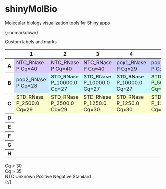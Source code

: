 # shinyMolBio
Molecular biology visualization tools for Shiny apps

{::nomarkdown}
<div id="customLabel" class="pcr-plate">
  <label for="customLabel">Custom labels and marks</label>
  <table id="customLabel-pcrPlateTbl" class="pcr-plate-tbl interactive"><thead><tr><th id="customLabel-toggleall" class="toggle-all"></th><th id='customLabel-col_01'>1</th><th id='customLabel-col_02'>2</th><th id='customLabel-col_03'>3</th><th id='customLabel-col_04'>4</th><th id='customLabel-col_05'>5</th><th id='customLabel-col_06'>6</th><th id='customLabel-col_07'>7</th><th id='customLabel-col_08'>8</th><th id='customLabel-col_09'>9</th><th id='customLabel-col_10'>10</th><th id='customLabel-col_11'>11</th><th id='customLabel-col_12'>12</th></tr></thead><tbody><tr><th id='customLabel-row_A' class='odd-row'>A</th><td id='A01' title='RNase P: FAM' group='NTCRNase PRNase P' class='ntc' style='background-color:rgba(76,0,255,0.2);'><span class='filled-circle2'></span>NTC_RNase P Cq=40</td><td id='A02' title='RNase P: FAM' group='NTCRNase PRNase P' class='ntc' style='background-color:rgba(76,0,255,0.2);'><span class='filled-circle2'></span>NTC_RNase P Cq=40</td><td id='A03' title='RNase P: FAM' group='NTCRNase PRNase P' class='ntc' style='background-color:rgba(76,0,255,0.2);'><span class='filled-circle2'></span>NTC_RNase P Cq=40</td><td id='A04' title='RNase P: FAM' group='pop1RNase PRNase P' class='unkn' style='background-color:rgba(0,25,255,0.2);'><span class='filled-circle1'></span>pop1_RNase P Cq=29</td><td id='A05' title='RNase P: FAM' group='pop1RNase PRNase P' class='unkn' style='background-color:rgba(0,25,255,0.2);'><span class='filled-circle1'></span>pop1_RNase P Cq=29</td><td id='A06' title='RNase P: FAM' group='pop1RNase PRNase P' class='unkn' style='background-color:rgba(0,25,255,0.2);'><span class='filled-circle1'></span>pop1_RNase P Cq=29</td><td id='A07' title='RNase P: FAM' group='pop2RNase PRNase P' class='unkn' style='background-color:rgba(0,128,255,0.2);'><span class='filled-circle1'></span>pop2_RNase P Cq=28</td><td id='A08' title='RNase P: FAM' group='pop2RNase PRNase P' class='unkn' style='background-color:rgba(0,128,255,0.2);'><span class='filled-circle1'></span>pop2_RNase P Cq=28</td><td class='empty-well'></td><td class='empty-well'></td><td class='empty-well'></td><td class='empty-well'></td></tr><tr><th id='customLabel-row_B' class='even-row'>B</th><td id='B01' title='RNase P: FAM' group='pop2RNase PRNase P' class='unkn' style='background-color:rgba(0,128,255,0.2);'><span class='filled-circle1'></span>pop2_RNase P Cq=28</td><td id='B02' title='RNase P: FAM' group='STDRNase P100000RNase P' class='std' style='background-color:rgba(0,229,255,0.2);'><span class='filled-circle1'></span>STD_RNase P_10000.0 Cq=27</td><td id='B03' title='RNase P: FAM' group='STDRNase P100000RNase P' class='std' style='background-color:rgba(0,229,255,0.2);'><span class='filled-circle1'></span>STD_RNase P_10000.0 Cq=27</td><td id='B04' title='RNase P: FAM' group='STDRNase P100000RNase P' class='std' style='background-color:rgba(0,229,255,0.2);'><span class='filled-circle1'></span>STD_RNase P_10000.0 Cq=27</td><td id='B05' title='RNase P: FAM' group='STDRNase P50000RNase P' class='std' style='background-color:rgba(0,255,77,0.2);'><span class='filled-circle1'></span>STD_RNase P_5000.0 Cq=28</td><td id='B06' title='RNase P: FAM' group='STDRNase P50000RNase P' class='std' style='background-color:rgba(0,255,77,0.2);'><span class='filled-circle1'></span>STD_RNase P_5000.0 Cq=28</td><td id='B07' title='RNase P: FAM' group='STDRNase P50000RNase P' class='std' style='background-color:rgba(0,255,77,0.2);'><span class='filled-circle1'></span>STD_RNase P_5000.0 Cq=28</td><td id='B08' title='RNase P: FAM' group='STDRNase P25000RNase P' class='std' style='background-color:rgba(230,255,0,0.2);'><span class='filled-circle1'></span>STD_RNase P_2500.0 Cq=29</td><td class='empty-well'></td><td class='empty-well'></td><td class='empty-well'></td><td class='empty-well'></td></tr><tr><th id='customLabel-row_C' class='odd-row'>C</th><td id='C01' title='RNase P: FAM' group='STDRNase P25000RNase P' class='std' style='background-color:rgba(230,255,0,0.2);'><span class='filled-circle1'></span>STD_RNase P_2500.0 Cq=29</td><td id='C02' title='RNase P: FAM' group='STDRNase P25000RNase P' class='std' style='background-color:rgba(230,255,0,0.2);'><span class='filled-circle1'></span>STD_RNase P_2500.0 Cq=29</td><td id='C03' title='RNase P: FAM' group='STDRNase P12500RNase P' class='std' style='background-color:rgba(255,255,0,0.2);'>STD_RNase P_1250.0 Cq=30</td><td id='C04' title='RNase P: FAM' group='STDRNase P12500RNase P' class='std' style='background-color:rgba(255,255,0,0.2);'>STD_RNase P_1250.0 Cq=30</td><td id='C05' title='RNase P: FAM' group='STDRNase P12500RNase P' class='std' style='background-color:rgba(255,255,0,0.2);'>STD_RNase P_1250.0 Cq=30</td><td id='C06' title='RNase P: FAM' group='STDRNase P6250RNase P' class='std' style='background-color:rgba(255,224,179,0.2);'>STD_RNase P_625.0 Cq=31</td><td id='C07' title='RNase P: FAM' group='STDRNase P6250RNase P' class='std' style='background-color:rgba(255,224,179,0.2);'>STD_RNase P_625.0 Cq=31</td><td id='C08' title='RNase P: FAM' group='STDRNase P6250RNase P' class='std' style='background-color:rgba(255,224,179,0.2);'>STD_RNase P_625.0 Cq=31</td><td class='empty-well'></td><td class='empty-well'></td><td class='empty-well'></td><td class='empty-well'></td></tr><tr><th id='customLabel-row_D' class='even-row'>D</th><td class='empty-well'></td><td class='empty-well'></td><td class='empty-well'></td><td class='empty-well'></td><td class='empty-well'></td><td class='empty-well'></td><td class='empty-well'></td><td class='empty-well'></td><td class='empty-well'></td><td class='empty-well'></td><td class='empty-well'></td><td class='empty-well'></td></tr><tr><th id='customLabel-row_E' class='odd-row'>E</th><td class='empty-well'></td><td class='empty-well'></td><td class='empty-well'></td><td class='empty-well'></td><td class='empty-well'></td><td class='empty-well'></td><td class='empty-well'></td><td class='empty-well'></td><td class='empty-well'></td><td class='empty-well'></td><td class='empty-well'></td><td class='empty-well'></td></tr><tr><th id='customLabel-row_F' class='even-row'>F</th><td class='empty-well'></td><td class='empty-well'></td><td class='empty-well'></td><td class='empty-well'></td><td class='empty-well'></td><td class='empty-well'></td><td class='empty-well'></td><td class='empty-well'></td><td class='empty-well'></td><td class='empty-well'></td><td class='empty-well'></td><td class='empty-well'></td></tr><tr><th id='customLabel-row_G' class='odd-row'>G</th><td class='empty-well'></td><td class='empty-well'></td><td class='empty-well'></td><td class='empty-well'></td><td class='empty-well'></td><td class='empty-well'></td><td class='empty-well'></td><td class='empty-well'></td><td class='empty-well'></td><td class='empty-well'></td><td class='empty-well'></td><td class='empty-well'></td></tr><tr><th id='customLabel-row_H' class='even-row'>H</th><td class='empty-well'></td><td class='empty-well'></td><td class='empty-well'></td><td class='empty-well'></td><td class='empty-well'></td><td class='empty-well'></td><td class='empty-well'></td><td class='empty-well'></td><td class='empty-well'></td><td class='empty-well'></td><td class='empty-well'></td><td class='empty-well'></td></tr></tbody></table>
  <div>
    <span class="filled-circle1"></span>
    Cq &lt; 30
    <br/>
    <span class="filled-circle2"></span>
    Cq &gt; 35
    <br/>
    <span>
      <span class="ntc">NTC</span>
      <span class="unkn">Unknown</span>
      <span class="pos">Positive</span>
      <span class="neg">Negative</span>
      <span class="std">Standard</span>
    </span>
  </div>
</div>
{:/}
